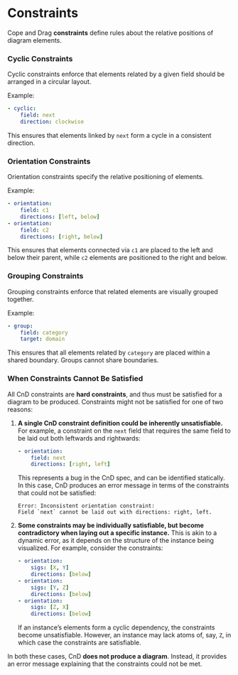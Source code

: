 # Constraints

Cope and Drag **constraints** define rules about the relative positions of diagram elements.


### **Cyclic Constraints**
Cyclic constraints enforce that elements related by a given field should be arranged in a circular layout.

Example:
```yaml
- cyclic:
    field: next
    direction: clockwise
```
This ensures that elements linked by `next` form a cycle in a consistent direction.

### **Orientation Constraints**
Orientation constraints specify the relative positioning of elements.

Example:
```yaml
- orientation:
    field: c1
    directions: [left, below]
- orientation:
    field: c2
    directions: [right, below]
```
This ensures that elements connected via `c1` are placed to the left and below their parent, while `c2` elements are positioned to the right and below.

### **Grouping Constraints**
Grouping constraints enforce that related elements are visually grouped together.

Example:
```yaml
- group:
    field: category
    target: domain
```
This ensures that all elements related by `category` are placed within a shared boundary.
Groups cannot share boundaries.



### When Constraints Cannot Be Satisfied

All CnD constraints are **hard constraints**, and thus must be satisfied for a diagram to be produced. Constraints might not be satisfied for one of two reasons:

1. **A single CnD constraint definition could be inherently unsatisfiable.** For example, a constraint on the `next` field that requires the same field to be laid out both leftwards and rightwards:

   ```yaml
   - orientation:
       field: next
       directions: [right, left]
   ```

   This represents a bug in the CnD spec, and can be identified statically. In this case, CnD produces an error message in terms of the constraints that could not be satisfied:

   ```
   Error: Inconsistent orientation constraint:
   Field `next` cannot be laid out with directions: right, left.
   ```
2. **Some constraints may be individually satisfiable, but become contradictory when laying out a specific instance.** This is akin to a dynamic error, as it depends on the structure of the instance being visualized. For example, consider the constraints:

   ```yaml
   - orientation:
       sigs: [X, Y]
       directions: [below]
   - orientation:
       sigs: [Y, Z]
       directions: [below]
   - orientation:
       sigs: [Z, X]
       directions: [below]
   ```
   If an instance’s elements form a cyclic dependency, the constraints become unsatisfiable. However, an instance may lack atoms of, say, `Z`, in which case the constraints are satisfiable.


In both these cases, CnD **does not produce a diagram**. Instead, it provides an error message explaining that the constraints could not be met. 
